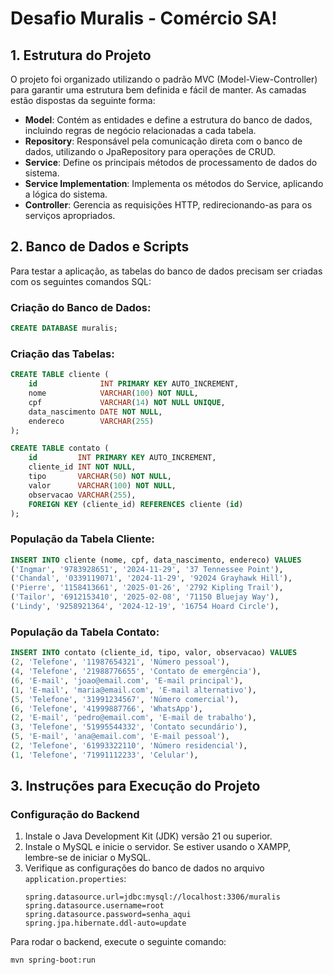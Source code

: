 
# Desafio Muralis - Comércio SA!

## 1. Estrutura do Projeto

O projeto foi organizado utilizando o padrão MVC (Model-View-Controller) para garantir uma estrutura bem definida e fácil de manter. As camadas estão dispostas da seguinte forma:

- **Model**: Contém as entidades e define a estrutura do banco de dados, incluindo regras de negócio relacionadas a cada tabela.
- **Repository**: Responsável pela comunicação direta com o banco de dados, utilizando o JpaRepository para operações de CRUD.
- **Service**: Define os principais métodos de processamento de dados do sistema.
- **Service Implementation**: Implementa os métodos do Service, aplicando a lógica do sistema.
- **Controller**: Gerencia as requisições HTTP, redirecionando-as para os serviços apropriados.

## 2. Banco de Dados e Scripts

Para testar a aplicação, as tabelas do banco de dados precisam ser criadas com os seguintes comandos SQL:

### Criação do Banco de Dados:
```sql
CREATE DATABASE muralis;
```

### Criação das Tabelas:
```sql
CREATE TABLE cliente (
    id              INT PRIMARY KEY AUTO_INCREMENT,
    nome            VARCHAR(100) NOT NULL,
    cpf             VARCHAR(14) NOT NULL UNIQUE,
    data_nascimento DATE NOT NULL,
    endereco        VARCHAR(255)
);

CREATE TABLE contato (
    id         INT PRIMARY KEY AUTO_INCREMENT,
    cliente_id INT NOT NULL,
    tipo       VARCHAR(50) NOT NULL,
    valor      VARCHAR(100) NOT NULL,
    observacao VARCHAR(255),
    FOREIGN KEY (cliente_id) REFERENCES cliente (id)
);
```

### População da Tabela Cliente:
```sql
INSERT INTO cliente (nome, cpf, data_nascimento, endereco) VALUES
('Ingmar', '9783928651', '2024-11-29', '37 Tennessee Point'),
('Chandal', '0339119071', '2024-11-29', '92024 Grayhawk Hill'),
('Pierre', '1158413661', '2025-01-26', '2792 Kipling Trail'),
('Tailor', '6912153410', '2025-02-08', '71150 Bluejay Way'),
('Lindy', '9258921364', '2024-12-19', '16754 Hoard Circle'),
```

### População da Tabela Contato:
```sql
INSERT INTO contato (cliente_id, tipo, valor, observacao) VALUES
(2, 'Telefone', '11987654321', 'Número pessoal'),
(4, 'Telefone', '21988776655', 'Contato de emergência'),
(6, 'E-mail', 'joao@email.com', 'E-mail principal'),
(1, 'E-mail', 'maria@email.com', 'E-mail alternativo'),
(5, 'Telefone', '31991234567', 'Número comercial'),
(6, 'Telefone', '41999887766', 'WhatsApp'),
(2, 'E-mail', 'pedro@email.com', 'E-mail de trabalho'),
(3, 'Telefone', '51995544332', 'Contato secundário'),
(5, 'E-mail', 'ana@email.com', 'E-mail pessoal'),
(2, 'Telefone', '61993322110', 'Número residencial'),
(1, 'Telefone', '71991112233', 'Celular'),
```

## 3. Instruções para Execução do Projeto

### Configuração do Backend

1. Instale o Java Development Kit (JDK) versão 21 ou superior.
2. Instale o MySQL e inicie o servidor. Se estiver usando o XAMPP, lembre-se de iniciar o MySQL.
3. Verifique as configurações do banco de dados no arquivo `application.properties`:
   ```properties
   spring.datasource.url=jdbc:mysql://localhost:3306/muralis
   spring.datasource.username=root
   spring.datasource.password=senha_aqui
   spring.jpa.hibernate.ddl-auto=update
   ```

Para rodar o backend, execute o seguinte comando:
```bash
mvn spring-boot:run
```
